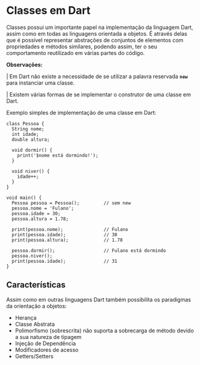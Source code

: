 # Classes em Dart

Classes possui um importante papel na implementação da linguagem Dart, assim como em todas as linguagens orientada a objetos. É através delas que é possível 
representar abstrações de conjuntos de elementos com propriedades e métodos similares, podendo assim, ter o seu comportamento reutilizado em várias partes do 
código. 

**Observações:** 

| Em Dart não existe a necessidade de se utilizar a palavra reservada **`new`** para instanciar uma classe.

| Existem várias formas de se implementar o construtor de uma classe em Dart.

Exemplo simples de implementação de uma classe em Dart:

    class Pessoa {
      String nome;
      int idade;
      double altura;

      void dormir() {
        print('$nome está dormindo!');
      }

      void niver() {
        idade++;
      }
    }
    
    void main() {
      Pessoa pessoa = Pessoa();         // sem new
      pessoa.nome = 'Fulano';
      pessoa.idade = 30;
      pessoa.altura = 1.78;

      print(pessoa.nome);               // Fulano
      print(pessoa.idade);              // 30
      print(pessoa.altura);             // 1.78
  
      pessoa.dormir();                  // Fulano está dormindo
      pessoa.niver();
      print(pessoa.idade);              // 31
    }

## Características

Assim como em outras linguagens Dart também possibilita os paradigmas da orientação a objetos:

- Herança
- Classe Abstrata
- Polimorfismo (sobrescrita) não suporta a sobrecarga de método devido a sua natureza de tipagem
- Injeção de Dependência
- Modificadores de acesso
- Getters/Setters
